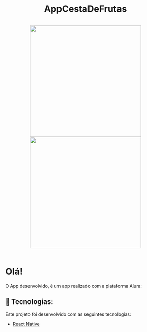 <div align="center">
  <h1>AppCestaDeFrutas</h1> 
</div>
</br>
<div align="center">
  <img src="https://user-images.githubusercontent.com/62814299/146662485-9f48e037-9bd0-4ecf-856a-5325fa7ab2fb.png" width="350px"/>
  <img src="https://user-images.githubusercontent.com/62814299/146662484-d9a9282c-85e4-4c38-8b92-fe7e0e1a4f3d.png" width="350px"/>
</div>
</br>

# Olá!<br/>
O App desenvolvido, é um app realizado com a plataforma Alura:

## 🚀 Tecnologias:
Este projeto foi desenvolvido com as seguintes tecnologias:
* [React Native](https://reactnative.dev/)



